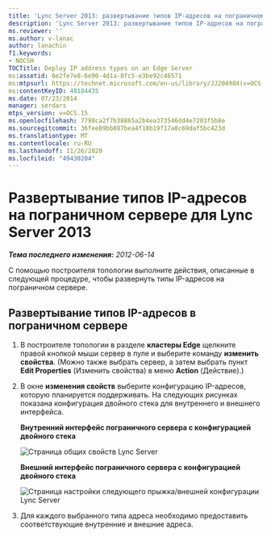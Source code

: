```yaml
---
title: 'Lync Server 2013: развертывание типов IP-адресов на пограничном сервере'
description: 'Lync Server 2013: развертывание типов IP-адресов на пограничном сервере.'
ms.reviewer: ''
ms.author: v-lanac
author: lanachin
f1.keywords:
- NOCSH
TOCTitle: Deploy IP address types on an Edge Server
ms:assetid: 6e2fe7e8-6e90-4d1a-8fc5-e3be92c46571
ms:mtpsurl: https://technet.microsoft.com/en-us/library/JJ204984(v=OCS.15)
ms:contentKeyID: 48184435
ms.date: 07/23/2014
manager: serdars
mtps_version: v=OCS.15
ms.openlocfilehash: 7798ca2f7b38865a2b4ea373546dd4e7203f5b8e
ms.sourcegitcommit: 36fee89bb887bea4f18b19f17a8c69daf5bc423d
ms.translationtype: MT
ms.contentlocale: ru-RU
ms.lasthandoff: 11/26/2020
ms.locfileid: "49430204"
---
```

# <a name="deploy-ip-address-types-on-an-edge-server-for-lync-server-2013"></a>Развертывание типов IP-адресов на пограничном сервере для Lync Server 2013

<div data-xmlns="http://www.w3.org/1999/xhtml">

<div class="topic" data-xmlns="http://www.w3.org/1999/xhtml" data-msxsl="urn:schemas-microsoft-com:xslt" data-cs="https://msdn.microsoft.com/">

<div data-asp="https://msdn2.microsoft.com/asp">



</div>

<div id="mainSection">

<div id="mainBody">

<span> </span>

_**Тема последнего изменения:** 2012-06-14_

С помощью построителя топологии выполните действия, описанные в следующей процедуре, чтобы развернуть типы IP-адресов на пограничном сервере.

<div>

## <a name="to-deploy-ip-address-types-on-an-edge-server"></a>Развертывание типов IP-адресов в пограничном сервере

1.  В построителе топологии в разделе **кластеры Edge** щелкните правой кнопкой мыши сервер в пуле и выберите команду **изменить свойства**. (Можно также выбрать сервер, а затем выбрать пункт **Edit Properties** (Изменить свойства) в меню **Action** (Действие).)

2.  В окне **изменения свойств** выберите конфигурацию IP-адресов, которую планируется поддерживать. На следующих рисунках показана конфигурация двойного стека для внутреннего и внешнего интерфейса.
    
    **Внутренний интерфейс пограничного сервера с конфигурацией двойного стека**
    
    ![Страница общих свойств Lync Server](images/JJ204984.5b0883ee-b9f2-4a21-91a9-3286d0beb63b(OCS.15).png "Страница общих свойств Lync Server")
    
    **Внешний интерфейс пограничного сервера с конфигурацией двойного стека**
    
    ![Страница настройки следующего прыжка/внешней конфигурации Lync Server](images/JJ204984.2aa00ce2-ba50-40aa-bbf1-78636016daf9(OCS.15).png "Страница настройки следующего прыжка/внешней конфигурации Lync Server")

3.  Для каждого выбранного типа адреса необходимо предоставить соответствующие внутренние и внешние адреса.

</div>

</div>

<span> </span>

</div>

</div>

</div>

